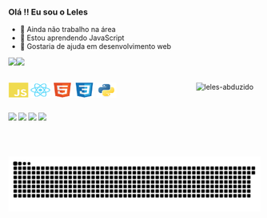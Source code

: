 ### Olá !! Eu sou o Leles

- 🔭 Ainda não trabalho na área
- 🌱 Estou aprendendo JavaScript
- 🤔 Gostaria de ajuda em desenvolvimento web

<div>
  <a href="https://github.com/Leless-dot">
  </a>
 <p><img src="https://github-readme-stats.vercel.app/api?username=Leless-dot&show_icons=true&theme=dracula&include_all_commits=true&count_private=true" height="150em" style="max-width: 100%;"/><img src="https://github-readme-stats.vercel.app/api/top-langs/?username=Leless-dot&layout=compact&langs_count=7&theme=dracula" height="150em" style="max-width: 100%;"/><p>
</div>
 <div style="display: inline_block"><br>
  <img align="center" alt="Leles-Js" height="30" width="40" src="https://raw.githubusercontent.com/devicons/devicon/master/icons/javascript/javascript-plain.svg">
  <img align="center" alt="Leles-React" height="30" width="40" src="https://raw.githubusercontent.com/devicons/devicon/master/icons/react/react-original.svg">
  <img align="center" alt="Leles-HTML" height="30" width="40" src="https://raw.githubusercontent.com/devicons/devicon/master/icons/html5/html5-original.svg">
  <img align="center" alt="Leles-CSS" height="30" width="40" src="https://raw.githubusercontent.com/devicons/devicon/master/icons/css3/css3-original.svg">
  <img align="center" alt="Leles-Python" height="30" width="40" src="https://raw.githubusercontent.com/devicons/devicon/master/icons/python/python-original.svg">
  <img align="right" alt="leles-abduzido" height="148" width="128" src="https://media.giphy.com/media/26BoCVdjSJOWT0Fpu/giphy.gif">
</div>
  
  ##
  
 <div>
  <a href="https://instagram.com/leleezin_" target="_blank"><img src="https://img.shields.io/badge/-Instagram-%23E4405F?style=for-the-badge&logo=instagram&logoColor=white" target="_blank"></a>
  <a href="https://discord.gg/UEsNavySyf" target="_blank"><img src="https://img.shields.io/badge/Discord-7289DA?style=for-the-badge&logo=discord&logoColor=white" target="_blank"></a> 
  <a href = "mailto:developerleles@gmail.com"><img src="https://img.shields.io/badge/-Gmail-%23333?style=for-the-badge&logo=gmail&logoColor=white" target="_blank"></a>
  <a href="https://www.linkedin.com/in/matheus-silvares-716627218/" target="_blank"><img src="https://img.shields.io/badge/-LinkedIn-%230077B5?style=for-the-badge&logo=linkedin&logoColor=white" target="_blank"></a> 
   
   ![Snake animation](https://github.com/Leless-dot/Leless-dot/blob/output/github-contribution-grid-snake.svg)
 
 </div>

